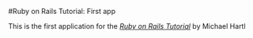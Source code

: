 #Ruby on Rails Tutorial: First app

This is the first application for the [*Ruby on Rails Tutorial*](http://railstutorial.org) by Michael Hartl